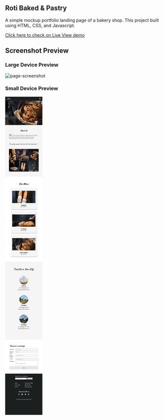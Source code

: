## Roti Baked & Pastry

A simple mockup portfolio landing page of a bakery shop. This project built using HTML, CSS, and Javascript.

[Click here to check on Live View demo](https://nadyafa.github.io/roti-baked-and-pastry/)

## Screenshot Preview
### Large Device Preview
<img src="https://github.com/nadyafa/roti-baked-and-pastry/blob/main/large-devide-view.png" alt="page-screenshot" />

### Small Device Preview
<img src="https://github.com/nadyafa/roti-baked-and-pastry/blob/main/small-device-view.png" alt="page-screenshot" />
